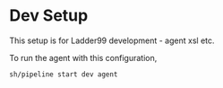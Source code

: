 # Dev Setup

This setup is for Ladder99 development - agent xsl etc.

To run the agent with this configuration,

    sh/pipeline start dev agent
